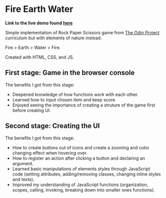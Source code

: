 # Fire Earth Water

**Link to the live demo found [here](https://ekdeguzm.github.io/fire-earth-water/)**

Simple implementation of Rock Paper Scissors game from [The Odin Project](https://www.theodinproject.com/paths/foundations/courses/foundations/lessons/rock-paper-scissors) curriculum but with elements of nature instead. 

Fire > Earth > Water > Fire.

Created with HTML, CSS, and JS.

## **First stage: Game in the browser console**

The benefits I got from this stage:

   * Deepened knowledge of how functions work with each other.
   * Learned how to input chosen item and keep score. 
   * Enjoyed seeing the importance of creating a struture of the game first before creating UI.

## **Second stage: Creating the UI**

The benefits I got from this stage:

   * How to create buttons out of icons and create a zooming and color changing effect when hovering over.
   * How to register an action after clicking a button and declaring an argument.
   * Learned basic manipulations of elements styles through JavaScript code (setting attributes, adding/removing classes, changing inline styles and texts).
   * Improved my understanding of JavaScript functions (organization, scopes, calling, invoking, breaking down into smaller ones functions).
